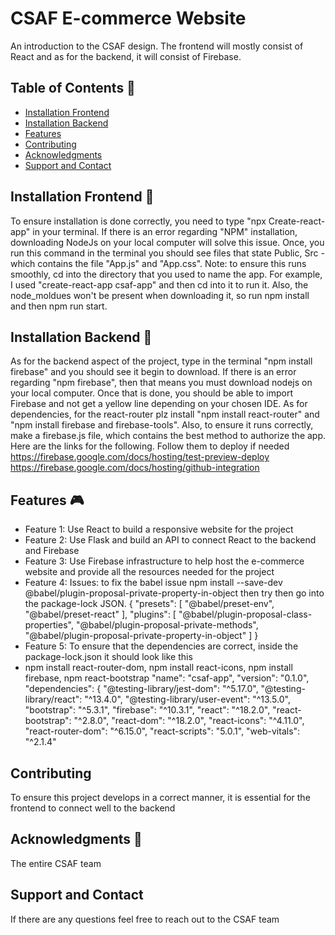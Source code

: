 # CSAF E-commerce Website

An introduction to the CSAF design. The frontend will mostly consist of React and as for the backend, it will consist of Firebase.
## Table of Contents 🤖
- [Installation Frontend](#installation)
- [Installation Backend](#usage)
- [Features](#features)
- [Contributing](#contributing)
- [Acknowledgments](#Acknowledgments)
- [Support and Contact](#support-and-contact)

## Installation Frontend 🫡
To ensure installation is done correctly, you need to type "npx Create-react-app" in your terminal. If there is an error regarding "NPM" installation, downloading NodeJs on your local computer will solve this issue. Once, you run this command in the terminal you should see files that state Public, Src - which contains the file "App.js" and "App.css". Note: to ensure this runs smoothly, cd into the directory that you used to name the app. For example, I used "create-react-app csaf-app" and then cd into it to run it. Also, the node_moldues won't be present when downloading it, so run npm install and then npm run start.

## Installation Backend 🫡
As for the backend aspect of the project, type in the terminal "npm install firebase" and you should see it begin to download. If there is an error regarding "npm firebase", then that means you must download nodejs  on your local computer. Once that is done, you should be able to import Firebase and not get a yellow line depending on your chosen IDE. As for dependencies, for the react-router plz install "npm install react-router" and "npm install firebase and firebase-tools". Also, to ensure it runs correctly, make a firebase.js file, which contains the best method to authorize the app. Here are the links for the following. Follow them to deploy if needed
https://firebase.google.com/docs/hosting/test-preview-deploy
https://firebase.google.com/docs/hosting/github-integration


## Features  🎮
- Feature 1: Use React to build a responsive website for the project
- Feature 2: Use Flask and build an API to connect React to the backend and Firebase
- Feature 3: Use Firebase infrastructure to help host the e-commerce website and provide all the resources needed for the project
- Feature 4: Issues: to fix the babel issue
npm install --save-dev @babel/plugin-proposal-private-property-in-object then try
then go into the package-lock JSON.
{
  "presets": [
    "@babel/preset-env",
    "@babel/preset-react"
  ],
  "plugins": [
    "@babel/plugin-proposal-class-properties",
    "@babel/plugin-proposal-private-methods",
    "@babel/plugin-proposal-private-property-in-object"
  ]
}
- Feature 5: To ensure that the dependencies are correct, inside the package-lock.json it should look like this
-  npm install react-router-dom, npm install react-icons, npm install firebase, npm react-bootstrap
   "name": "csaf-app",
      "version": "0.1.0",
      "dependencies": {
        "@testing-library/jest-dom": "^5.17.0",
        "@testing-library/react": "^13.4.0",
        "@testing-library/user-event": "^13.5.0",
        "bootstrap": "^5.3.1",
        "firebase": "^10.3.1",
        "react": "^18.2.0",
        "react-bootstrap": "^2.8.0",
        "react-dom": "^18.2.0",
        "react-icons": "^4.11.0",
        "react-router-dom": "^6.15.0",
        "react-scripts": "5.0.1",
        "web-vitals": "^2.1.4"
  
## Contributing
To ensure this project develops in a correct manner, it is essential for the frontend to connect well to the backend


## Acknowledgments 🥇
The entire CSAF team 

## Support and Contact

If there are any questions feel free to reach out to the CSAF team

